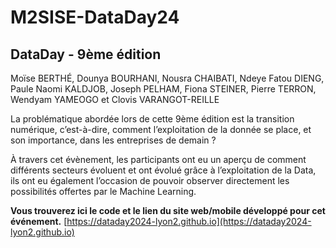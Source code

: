# M2SISE-DataDay24

## DataDay - 9ème édition
Moïse BERTHÉ, Dounya BOURHANI, Nousra CHAIBATI, Ndeye Fatou DIENG,
Paule Naomi KALDJOB, Joseph PELHAM, Fiona STEINER, Pierre TERRON,
Wendyam YAMEOGO et Clovis VARANGOT-REILLE

La problématique abordée lors de cette 9ème édition est la transition numérique, c’est-à-dire, comment l’exploitation de la donnée se place, et son importance, dans les entreprises de demain ?

À travers cet évènement, les participants ont eu un aperçu de comment différents secteurs évoluent et ont évolué grâce à l’exploitation de la Data, ils ont eu également l’occasion de pouvoir observer directement les possibilités offertes par le Machine Learning.

**Vous trouverez ici le code et le lien du site web/mobile développé pour cet événement.**
[https://dataday2024-lyon2.github.io](https://dataday2024-lyon2.github.io)
